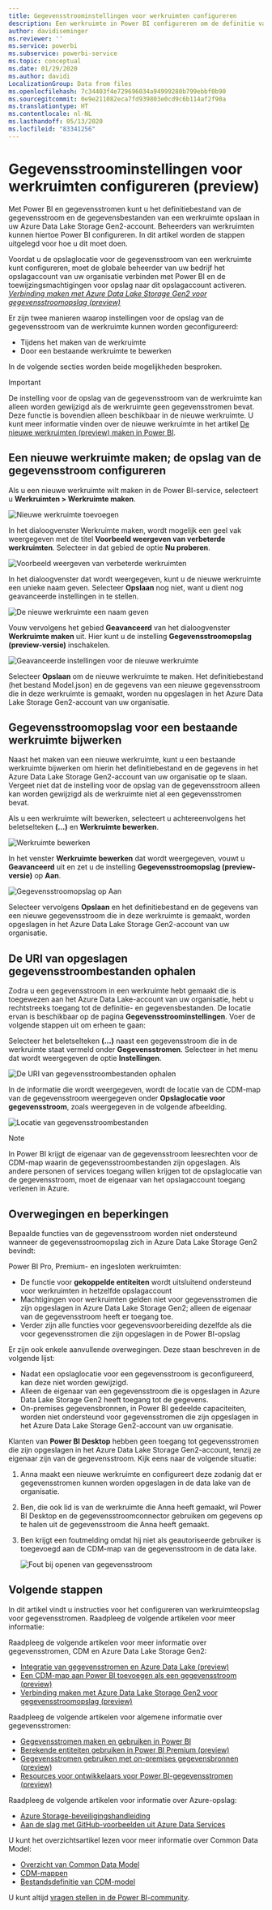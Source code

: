 ```yaml
---
title: Gegevensstroominstellingen voor werkruimten configureren
description: Een werkruimte in Power BI configureren om de definitie van de gegevensstroom en de gegevensbestanden in Azure Data Lake Storage Gen2 op te slaan
author: davidiseminger
ms.reviewer: ''
ms.service: powerbi
ms.subservice: powerbi-service
ms.topic: conceptual
ms.date: 01/29/2020
ms.author: davidi
LocalizationGroup: Data from files
ms.openlocfilehash: 7c34403f4e729696034a94999280b799ebbf0b90
ms.sourcegitcommit: 0e9e211082eca7fd939803e0cd9c6b114af2f90a
ms.translationtype: HT
ms.contentlocale: nl-NL
ms.lasthandoff: 05/13/2020
ms.locfileid: "83341256"
---
```

# <a name="configure-workspace-dataflow-settings-preview"></a>Gegevensstroominstellingen voor werkruimten configureren (preview)

Met Power BI en gegevensstromen kunt u het definitiebestand van de gegevensstroom en de gegevensbestanden van een werkruimte opslaan in uw Azure Data Lake Storage Gen2-account. Beheerders van werkruimten kunnen hiertoe Power BI configureren. In dit artikel worden de stappen uitgelegd voor hoe u dit moet doen. 

Voordat u de opslaglocatie voor de gegevensstroom van een werkruimte kunt configureren, moet de globale beheerder van uw bedrijf het opslagaccount van uw organisatie verbinden met Power BI en de toewijzingsmachtigingen voor opslag naar dit opslagaccount activeren. *[Verbinding maken met Azure Data Lake Storage Gen2 voor gegevensstroomopslag (preview)](service-dataflows-connect-azure-data-lake-storage-gen2.md)* 

Er zijn twee manieren waarop instellingen voor de opslag van de gegevensstroom van de werkruimte kunnen worden geconfigureerd: 

* Tijdens het maken van de werkruimte
* Door een bestaande werkruimte te bewerken

In de volgende secties worden beide mogelijkheden besproken. 

> [!IMPORTANT]
> De instelling voor de opslag van de gegevensstroom van de werkruimte kan alleen worden gewijzigd als de werkruimte geen gegevensstromen bevat. Deze functie is bovendien alleen beschikbaar in de nieuwe werkruimte. U kunt meer informatie vinden over de nieuwe werkruimte in het artikel [De nieuwe werkruimten (preview) maken in Power BI](../collaborate-share/service-create-the-new-workspaces.md).

## <a name="create-a-new-workspace-configure-its-dataflow-storage"></a>Een nieuwe werkruimte maken; de opslag van de gegevensstroom configureren

Als u een nieuwe werkruimte wilt maken in de Power BI-service, selecteert u **Werkruimten > Werkruimte maken**.

![Nieuwe werkruimte toevoegen](media/service-dataflows-configure-workspace-storage-settings/dataflow-storage-settings_01.jpg)

In het dialoogvenster Werkruimte maken, wordt mogelijk een geel vak weergegeven met de titel **Voorbeeld weergeven van verbeterde werkruimten**. Selecteer in dat gebied de optie **Nu proberen**.

![Voorbeeld weergeven van verbeterde werkruimten](media/service-dataflows-configure-workspace-storage-settings/dataflow-storage-settings_02.jpg)

In het dialoogvenster dat wordt weergegeven, kunt u de nieuwe werkruimte een unieke naam geven. Selecteer **Opslaan** nog niet, want u dient nog geavanceerde instellingen in te stellen.

![De nieuwe werkruimte een naam geven](media/service-dataflows-configure-workspace-storage-settings/dataflow-storage-settings_03.jpg)

Vouw vervolgens het gebied **Geavanceerd** van het dialoogvenster **Werkruimte maken** uit. Hier kunt u de instelling **Gegevensstroomopslag (preview-versie)** inschakelen.

![Geavanceerde instellingen voor de nieuwe werkruimte](media/service-dataflows-configure-workspace-storage-settings/dataflow-storage-settings_04.jpg)

Selecteer **Opslaan** om de nieuwe werkruimte te maken. Het definitiebestand (het bestand Model.json) en de gegevens van een nieuwe gegevensstroom die in deze werkruimte is gemaakt, worden nu opgeslagen in het Azure Data Lake Storage Gen2-account van uw organisatie. 

## <a name="update-dataflow-storage-for-an-existing-workspace"></a>Gegevensstroomopslag voor een bestaande werkruimte bijwerken

Naast het maken van een nieuwe werkruimte, kunt u een bestaande werkruimte bijwerken om hierin het definitiebestand en de gegevens in het Azure Data Lake Storage Gen2-account van uw organisatie op te slaan. Vergeet niet dat de instelling voor de opslag van de gegevensstroom alleen kan worden gewijzigd als de werkruimte niet al een gegevensstromen bevat.

Als u een werkruimte wilt bewerken, selecteert u achtereenvolgens het beletselteken **(...)** en **Werkruimte bewerken**. 

![Werkruimte bewerken](media/service-dataflows-configure-workspace-storage-settings/dataflow-storage-settings_05.jpg)

In het venster **Werkruimte bewerken** dat wordt weergegeven, vouwt u **Geavanceerd** uit en zet u de instelling **Gegevensstroomopslag (preview-versie)** op **Aan**. 

![Gegevensstroomopslag op Aan](media/service-dataflows-configure-workspace-storage-settings/dataflow-storage-settings_06.jpg)

Selecteer vervolgens **Opslaan** en het definitiebestand en de gegevens van een nieuwe gegevensstroom die in deze werkruimte is gemaakt, worden opgeslagen in het Azure Data Lake Storage Gen2-account van uw organisatie.


## <a name="get-the-uri-of-stored-dataflow-files"></a>De URI van opgeslagen gegevensstroombestanden ophalen

Zodra u een gegevensstroom in een werkruimte hebt gemaakt die is toegewezen aan het Azure Data Lake-account van uw organisatie, hebt u rechtstreeks toegang tot de definitie- en gegevensbestanden. De locatie ervan is beschikbaar op de pagina **Gegevensstroominstellingen**. Voer de volgende stappen uit om erheen te gaan:

Selecteer het beletselteken **(...)** naast een gegevensstroom die in de werkruimte staat vermeld onder **Gegevensstromen**. Selecteer in het menu dat wordt weergegeven de optie **Instellingen**.

![De URI van gegevensstroombestanden ophalen](media/service-dataflows-configure-workspace-storage-settings/dataflow-storage-settings_07.jpg)

In de informatie die wordt weergegeven, wordt de locatie van de CDM-map van de gegevensstroom weergegeven onder **Opslaglocatie voor gegevensstroom**, zoals weergegeven in de volgende afbeelding.

![Locatie van gegevensstroombestanden](media/service-dataflows-configure-workspace-storage-settings/dataflow-storage-settings_08.jpg)

> [!NOTE]
> In Power BI krijgt de eigenaar van de gegevensstroom leesrechten voor de CDM-map waarin de gegevensstroombestanden zijn opgeslagen. Als andere personen of services toegang willen krijgen tot de opslaglocatie van de gegevensstroom, moet de eigenaar van het opslagaccount toegang verlenen in Azure.



## <a name="considerations-and-limitations"></a>Overwegingen en beperkingen

Bepaalde functies van de gegevensstroom worden niet ondersteund wanneer de gegevensstroomopslag zich in Azure Data Lake Storage Gen2 bevindt: 

Power BI Pro, Premium- en ingesloten werkruimten:
* De functie voor **gekoppelde entiteiten** wordt uitsluitend ondersteund voor werkruimten in hetzelfde opslagaccount
* Machtigingen voor werkruimten gelden niet voor gegevensstromen die zijn opgeslagen in Azure Data Lake Storage Gen2; alleen de eigenaar van de gegevensstroom heeft er toegang toe.
* Verder zijn alle functies voor gegevensvoorbereiding dezelfde als die voor gegevensstromen die zijn opgeslagen in de Power BI-opslag 


Er zijn ook enkele aanvullende overwegingen. Deze staan beschreven in de volgende lijst:

* Nadat een opslaglocatie voor een gegevensstroom is geconfigureerd, kan deze niet worden gewijzigd.
* Alleen de eigenaar van een gegevensstroom die is opgeslagen in Azure Data Lake Storage Gen2 heeft toegang tot de gegevens.
* On-premises gegevensbronnen, in Power BI gedeelde capaciteiten, worden niet ondersteund voor gegevensstromen die zijn opgeslagen in het Azure Data Lake Storage Gen2-account van uw organisatie.

Klanten van **Power BI Desktop** hebben geen toegang tot gegevensstromen die zijn opgeslagen in het Azure Data Lake Storage Gen2-account, tenzij ze eigenaar zijn van de gegevensstroom. Kijk eens naar de volgende situatie:

1.  Anna maakt een nieuwe werkruimte en configureert deze zodanig dat er gegevensstromen kunnen worden opgeslagen in de data lake van de organisatie.
2.  Ben, die ook lid is van de werkruimte die Anna heeft gemaakt, wil Power BI Desktop en de gegevensstroomconnector gebruiken om gegevens op te halen uit de gegevensstroom die Anna heeft gemaakt.
3.  Ben krijgt een foutmelding omdat hij niet als geautoriseerde gebruiker is toegevoegd aan de CDM-map van de gegevensstroom in de data lake.

    ![Fout bij openen van gegevensstroom](media/service-dataflows-configure-workspace-storage-settings/dataflow-storage-settings_08.jpg)


## <a name="next-steps"></a>Volgende stappen

In dit artikel vindt u instructies voor het configureren van werkruimteopslag voor gegevensstromen. Raadpleeg de volgende artikelen voor meer informatie:

Raadpleeg de volgende artikelen voor meer informatie over gegevensstromen, CDM en Azure Data Lake Storage Gen2:

* [Integratie van gegevensstromen en Azure Data Lake (preview)](service-dataflows-azure-data-lake-integration.md)
* [Een CDM-map aan Power BI toevoegen als een gegevensstroom (preview)](service-dataflows-add-cdm-folder.md)
* [Verbinding maken met Azure Data Lake Storage Gen2 voor gegevensstroomopslag (preview)](service-dataflows-connect-azure-data-lake-storage-gen2.md)

Raadpleeg de volgende artikelen voor algemene informatie over gegevensstromen:

* [Gegevensstromen maken en gebruiken in Power BI](service-dataflows-create-use.md)
* [Berekende entiteiten gebruiken in Power BI Premium (preview)](service-dataflows-computed-entities-premium.md)
* [Gegevensstromen gebruiken met on-premises gegevensbronnen (preview)](service-dataflows-on-premises-gateways.md)
* [Resources voor ontwikkelaars voor Power BI-gegevensstromen (preview)](service-dataflows-developer-resources.md)

Raadpleeg de volgende artikelen voor informatie over Azure-opslag:

* [Azure Storage-beveiligingshandleiding](https://docs.microsoft.com/azure/storage/common/storage-security-guide)
* [Aan de slag met GitHub-voorbeelden uit Azure Data Services](https://aka.ms/cdmadstutorial)

U kunt het overzichtsartikel lezen voor meer informatie over Common Data Model:

* [Overzicht van Common Data Model](https://docs.microsoft.com/powerapps/common-data-model/overview)
* [CDM-mappen](https://go.microsoft.com/fwlink/?linkid=2045304)
* [Bestandsdefinitie van CDM-model](https://go.microsoft.com/fwlink/?linkid=2045521)

U kunt altijd [vragen stellen in de Power BI-community](https://community.powerbi.com/).
